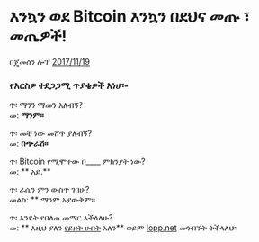 # እንኳን ወደ Bitcoin እንኳን በደህና መጡ ፣ መጤዎች!

በጄመሰን ሎፕ [2017/11/19](https://twitter.com/lopp/status/932350908461133825)

<LanguageDropdown/>

### የእርስዎ ተደጋጋሚ ጥያቄዎች እነሆ፡-

ጥ፡ ማንን ማመን አለብኝ?  
መ: **ማንም።**

ጥ፡ መቼ ነው መሸጥ ያለብኝ?  
መ: **በጭራሽ።**

ጥ፡ Bitcoin የሚሞተው በ____ ምክንያት ነው?  
መ: ** አይ.**

ጥ፡ ራሴን ምን ውስጥ ገባሁ?  
መልስ: ** ማንም አያውቅም።


ጥ፡ እንዴት የበለጠ መማር እችላለሁ?  
መ: ** እዚህ ያለን [የይዘት ሀብት](/eth/am/translations/) አለን** ወይም [lopp.net](https://www.lopp.net/bitcoin-information.html) መጎብኘት ትችላለህ።
